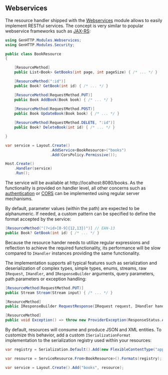 ﻿## Webservices

The resource handler shipped with the [Webservices](https://www.nuget.org/packages/GenHTTP.Modules.Webservices/)
module allows to easily implement RESTful services. The
concept is very similar to popular webservice frameworks
such as [JAX-RS](https://github.com/jax-rs):

```csharp
using GenHTTP.Modules.Webservices;
using GenHTTP.Modules.Security;

public class BookResource
{

    [ResourceMethod]
    public List<Book> GetBooks(int page, int pageSize) { /* ... */ }

    [ResourceMethod(":id")]
    public Book? GetBook(int id) { /* ... */ }

    [ResourceMethod(RequestMethod.PUT)]
    public Book AddBook(Book book) { /* ... */ }
                        
    [ResourceMethod(RequestMethod.POST)]
    public Book UpdateBook(Book book) { /* ... */ }

    [ResourceMethod(RequestMethod.DELETE, ":id")]
    public Book? DeleteBook(int id) { /* ... */ }

}

var service = Layout.Create()
                    .AddService<BookResource>("books")
                    .Add(CorsPolicy.Permissive());

Host.Create()
    .Handler(service)
    .Run();
```

The service will be available at http://localhost:8080/books.
As the functionality is provided on handler level,
all other concerns such as [authentication](./authentication) or [CORS](./cors) can
be implemented using regular server mechanisms. 

By default, parameter values (within the path) are expected
to be alphanumeric. If needed, a custom pattern can be specified
to define the format accepted by the service:

```csharp
[ResourceMethod("(?<id>[0-9]{12,13})")] // EAN-13
public Book? GetBook(int id) { /* ... */ }
```

Because the resource hander needs to utilize regular expressions
and reflection to achieve the required functionality, its performance
will be slow compared to `IHandler` instances
providing the same functionality.

The implementation supports all typical features such as
serialization and deserialization of complex types, simple
types, enums, streams, raw `IRequest`, `IHandler`, and `IResponseBuilder`
arguments, query parameters, path parameters or exception handling:

```csharp
[ResourceMethod(RequestMethod.PUT)]
public Stream Stream(Stream input) { /* ... */ }

[ResourceMethod]
public IResponseBuilder RequestResponse(IRequest request, IHandler handler) { return request.Respond() /* ... */; }

[ResourceMethod]
public void Exception() => throw new ProviderException(ResponseStatus.AlreadyReported, "Already reported!");
```

By default, resources will consume and produce JSON and XML entities. To
customize this behavior, add a custom `ISerializationFormat`
implementation to the serialization registry used within your resources:

```csharp
var registry = Serialization.Default().Add(new FlexibleContentType("application/protobuf"), new ProtobufFormat());

var resource = ServiceResource.From<BookResource>().Formats(registry);

var service = Layout.Create().Add("books", resource);
```